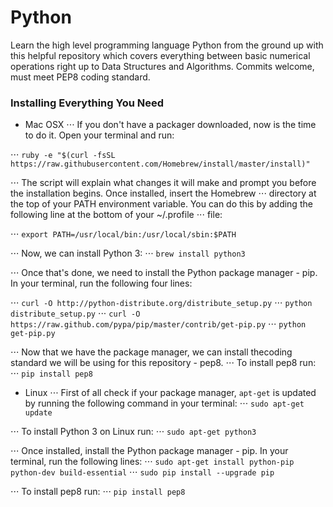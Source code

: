 # Python
Learn the high level programming language Python from the ground up with this helpful repository which covers everything between basic numerical operations right up to Data Structures and Algorithms. Commits welcome, must meet PEP8 coding standard.


### Installing Everything You Need

* Mac OSX
⋅⋅⋅ If you don't have a packager downloaded, now is the time to do it. Open your terminal and run:

⋅⋅⋅ `ruby -e "$(curl -fsSL https://raw.githubusercontent.com/Homebrew/install/master/install)"`

⋅⋅⋅ The script will explain what changes it will make and prompt you before the installation begins. Once installed, insert the Homebrew ⋅⋅⋅ directory at the top of your PATH environment variable. You can do this by adding the following line at the bottom of your ~/.profile ⋅⋅⋅ file:

⋅⋅⋅ `export PATH=/usr/local/bin:/usr/local/sbin:$PATH`

⋅⋅⋅ Now, we can install Python 3:
⋅⋅⋅ `brew install python3`

⋅⋅⋅ Once that's done, we need to install the Python package manager - pip. In your terminal, run the following four lines:

⋅⋅⋅ `curl -O http://python-distribute.org/distribute_setup.py`
⋅⋅⋅ `python distribute_setup.py`
⋅⋅⋅ `curl -O https://raw.github.com/pypa/pip/master/contrib/get-pip.py`
⋅⋅⋅ `python get-pip.py`

⋅⋅⋅ Now that we have the package manager, we can install thecoding standard we will be using for this repository - pep8.
⋅⋅⋅ To install pep8 run:
⋅⋅⋅ `pip install pep8`

* Linux
⋅⋅⋅ First of all check if your package manager, `apt-get` is updated by running the following command in your terminal:
⋅⋅⋅ `sudo apt-get update`

⋅⋅⋅ To install Python 3 on Linux run:
⋅⋅⋅ `sudo apt-get python3`

⋅⋅⋅ Once installed, install the Python package manager - pip. In your terminal, run the following lines:
⋅⋅⋅ `sudo apt-get install python-pip python-dev build-essential`
⋅⋅⋅ `sudo pip install --upgrade pip `

⋅⋅⋅ To install pep8 run:
⋅⋅⋅ `pip install pep8`
